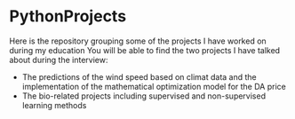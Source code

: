 # PythonProjects
Here is the repository grouping some of the projects I have worked on during my education
You will be able to find the two projects I have talked about during the interview: 
- The predictions of the wind speed based on climat data and the implementation of the mathematical optimization model for the DA price
- The bio-related projects including supervised and non-supervised learning methods
